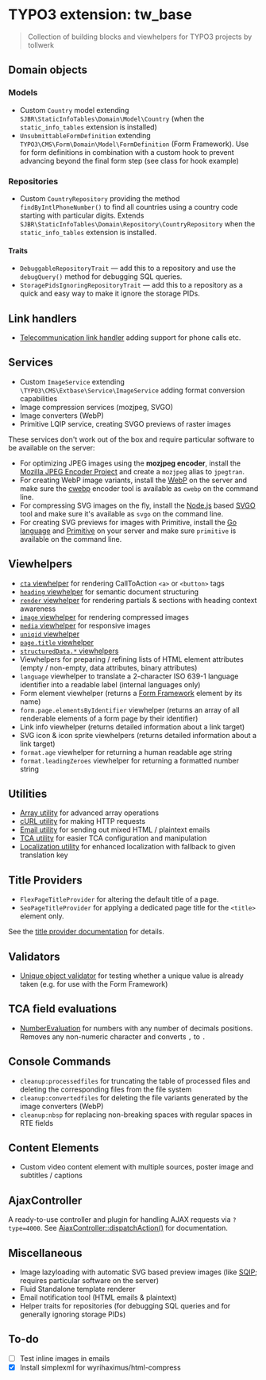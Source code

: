 # TYPO3 extension: tw_base

> Collection of building blocks and viewhelpers for TYPO3 projects by tollwerk

## Domain objects

### Models

* Custom `Country` model extending `SJBR\StaticInfoTables\Domain\Model\Country` (when the `static_info_tables` extension is installed)
* `UnsubmittableFormDefinition` extending `TYPO3\CMS\Form\Domain\Model\FormDefinition` (Form Framework). Use for form definitions in combination with a custom hook to prevent advancing beyond the final form step (see class for hook example)

### Repositories

* Custom `CountryRepository` providing the method `findByIntlPhoneNumber()` to find all countries using a country code starting with particular digits. Extends `SJBR\StaticInfoTables\Domain\Repository\CountryRepository` when the `static_info_tables` extension is installed.

#### Traits

* `DebuggableRepositoryTrait` — add this to a repository and use the `debugQuery()` method for debugging SQL queries.
* `StoragePidsIgnoringRepositoryTrait` — add this to a repository as a quick and easy way to make it ignore the storage PIDs.

## Link handlers

- [Telecommunication link handler](Docs/LinkHandler/tel.md) adding support for phone calls etc.

## Services

- Custom `ImageService` extending `\TYPO3\CMS\Extbase\Service\ImageService` adding format conversion capabilities
- Image compression services (mozjpeg, SVGO)
- Image converters (WebP)
- Primitive LQIP service, creating SVGO previews of raster images

These services don't work out of the box and require particular software to be available on the server:

* For optimizing JPEG images using the **mozjpeg encoder**, install the [Mozilla JPEG Encoder Project](https://github.com/mozilla/mozjpeg) and create a `mozjpeg` alias to `jpegtran`.
* For creating WebP image variants, install the [WebP](https://developers.google.com/speed/webp/download) on the server and make sure the [cwebp](https://developers.google.com/speed/webp/docs/cwebp) encoder tool is available as `cwebp` on the command line.
* For compressing SVG images on the fly, install the [Node.js](https://nodejs.org/en/) based [SVGO](https://github.com/svg/svgo) tool and make sure it's available as `svgo` on the command line.
* For creating SVG previews for images with Primitive, install the [Go language](https://golang.org/) and [Primitive](https://github.com/fogleman/primitive) on your server and make sure `primitive` is available on the command line.

## Viewhelpers

* [`cta` viewhelper](Docs/ViewHelpers/cta.md) for rendering CallToAction `<a>` or `<button>` tags
* [`heading` viewhelper](Docs/ViewHelpers/heading.md) for semantic document structuring
* [`render` viewhelper](Docs/ViewHelpers/render.md) for rendering partials & sections with heading context awareness
* [`image` viewhelper](Docs/ViewHelpers/image.md) for rendering compressed images
* [`media` viewhelper](Docs/ViewHelpers/media.md) for responsive images
* [`uniqid` viewhelper](Docs/ViewHelpers/uniqid.md)
* [`page.title` viewhelper](Docs/ViewHelpers/Page/title.md)
* [`structuredData.*` viewhelpers](Docs/ViewHelpers/structured-data.md)
* Viewhelpers for preparing / refining lists of HTML element attributes (empty / non-empty, data attributes, binary attributes)
* `language` viewhelper to translate a 2-character ISO 639-1 language identifier into a readable label (internal languages only)
* Form element viewhelper (returns a [Form Framework](https://docs.typo3.org/typo3cms/extensions/form/) element by its name)
* `form.page.elementsByIdentifier` viewhelper (returns an array of all renderable elements of a form page by their identifier)
* Link info viewhelper (returns detailed information about a link target)
* SVG icon & icon sprite viewhelpers (returns detailed information about a link target)
* `format.age` viewhelper for returning a human readable age string
* `format.leadingZeroes` viewhelper for returning a formatted number string

## Utilities

* [Array utility](Classes/Utility/ArrayUtility.php) for advanced array operations
* [cURL utility](Classes/Utility/CurlUtility.php) for making HTTP requests
* [Email utility](Classes/Utility/EmailUtility.php) for sending out mixed HTML / plaintext emails
* [TCA utility](Classes/Utility/TcaUtility.php) for easier TCA configuration and manipulation
* [Localization utility](Classes/Utility/LocalizationUtility.php) for enhanced localization with fallback to given translation key

## Title Providers

* `FlexPageTitleProvider` for altering the default title of a page.
* `SeoPageTitleProvider` for applying a dedicated page title for the `<title>` element only.

See the [title provider documentation](Docs/title-providers.md) for details.

## Validators

* [Unique object validator](Classes/Domain/Validator/UniqueObjectValidator.php) for testing whether a unique value is already taken (e.g. for use with the Form Framework)

## TCA field evaluations

* [NumberEvaluation](Classes/Evaluation/NumberEvaluation.php) for numbers with any number of decimals positions. Removes any non-numeric character and converts `,` to `.`

## Console Commands

* `cleanup:processedfiles` for truncating the table of processed files and deleting the corresponding files from the file system
* `cleanup:convertedfiles` for deleting the file variants generated by the image converters (WebP)
* `cleanup:nbsp` for replacing non-breaking spaces with regular spaces in RTE fields

## Content Elements

* Custom video content element with multiple sources, poster image and subtitles / captions

## AjaxController
A ready-to-use controller and plugin for handling AJAX requests via `?type=4000`. See [AjaxController::dispatchAction()](Classes/Controller/AjaxController.php#L134) for documentation.

## Miscellaneous

* Image lazyloading with automatic SVG based preview images (like [SQIP](https://github.com/technopagan/sqip); requires particular software on the server)
* Fluid Standalone template renderer
* Email notification tool (HTML emails & plaintext)
* Helper traits for repositories (for debugging SQL queries and for generally ignoring storage PIDs)

## To-do

* [ ] Test inline images in emails
* [x] Install simplexml for wyrihaximus/html-compress
